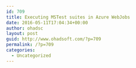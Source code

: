 ```yaml
---
id: 709
title: Executing MSTest suites in Azure WebJobs
date: 2016-05-11T17:04:34+00:00
author: ohadsc
layout: post
guid: http://www.ohadsoft.com/?p=709
permalink: /?p=709
categories:
  - Uncategorized
---
```

